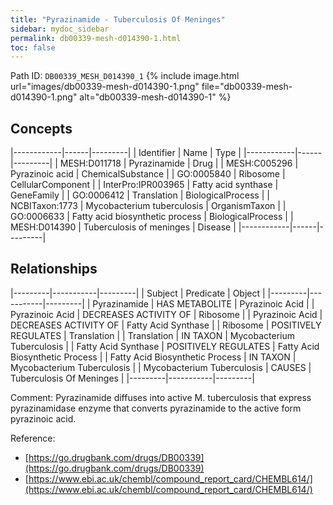 ```yaml
---
title: "Pyrazinamide - Tuberculosis Of Meninges"
sidebar: mydoc_sidebar
permalink: db00339-mesh-d014390-1.html
toc: false 
---
```



Path ID: `DB00339_MESH_D014390_1`
{% include image.html url="images/db00339-mesh-d014390-1.png" file="db00339-mesh-d014390-1.png" alt="db00339-mesh-d014390-1" %}

## Concepts

|------------|------|---------|
| Identifier | Name | Type    |
|------------|------|---------|
| MESH:D011718 | Pyrazinamide | Drug |
| MESH:C005296 | Pyrazinoic acid | ChemicalSubstance |
| GO:0005840 | Ribosome | CellularComponent |
| InterPro:IPR003965 | Fatty acid synthase | GeneFamily |
| GO:0006412 | Translation | BiologicalProcess |
| NCBITaxon:1773 | Mycobacterium tuberculosis | OrganismTaxon |
| GO:0006633 | Fatty acid biosynthetic process | BiologicalProcess |
| MESH:D014390 | Tuberculosis of meninges | Disease |
|------------|------|---------|

## Relationships

|---------|-----------|---------|
| Subject | Predicate | Object  |
|---------|-----------|---------|
| Pyrazinamide | HAS METABOLITE | Pyrazinoic Acid |
| Pyrazinoic Acid | DECREASES ACTIVITY OF | Ribosome |
| Pyrazinoic Acid | DECREASES ACTIVITY OF | Fatty Acid Synthase |
| Ribosome | POSITIVELY REGULATES | Translation |
| Translation | IN TAXON | Mycobacterium Tuberculosis |
| Fatty Acid Synthase | POSITIVELY REGULATES | Fatty Acid Biosynthetic Process |
| Fatty Acid Biosynthetic Process | IN TAXON | Mycobacterium Tuberculosis |
| Mycobacterium Tuberculosis | CAUSES | Tuberculosis Of Meninges |
|---------|-----------|---------|

Comment: Pyrazinamide diffuses into active M. tuberculosis that express pyrazinamidase enzyme that converts pyrazinamide to the active form pyrazinoic acid.

Reference: 
  - [https://go.drugbank.com/drugs/DB00339](https://go.drugbank.com/drugs/DB00339)
  - [https://www.ebi.ac.uk/chembl/compound_report_card/CHEMBL614/](https://www.ebi.ac.uk/chembl/compound_report_card/CHEMBL614/)
